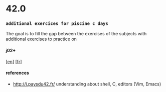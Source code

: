 # 42.0
### `additional exercices for piscine c days`

The goal is to fill the gap between the exercises of the subjects with additional exercises to practice on

#### j02+
[[en](https://github.com/akabab/42.0/blob/master/j02.en.md)]
[[fr](https://github.com/akabab/42.0/blob/master/j02.fr.md)]


#### references
- http://i.paysdu42.fr/ understanding about shell, C, editors (Vim, Emacs)
